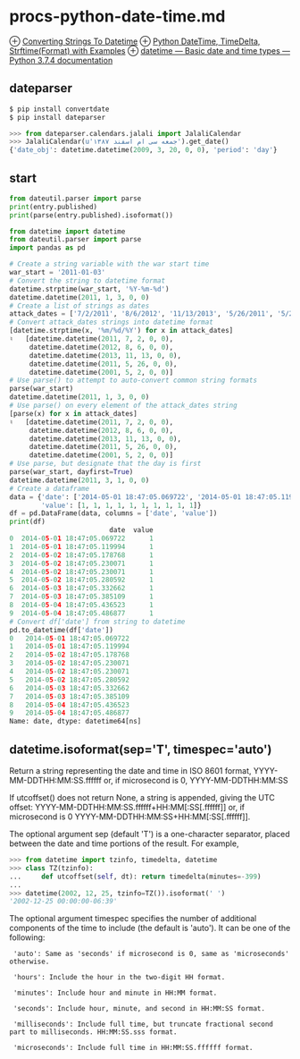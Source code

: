 # procs-python-date-time.md
⊕ [Converting Strings To Datetime](https://chrisalbon.com/python/basics/strings_to_datetime/)
⊕ [Python DateTime, TimeDelta, Strftime(Format) with Examples](https://www.guru99.com/date-time-and-datetime-classes-in-python.html)
⊕ [datetime — Basic date and time types — Python 3.7.4 documentation](https://docs.python.org/3/library/datetime.html)

## dateparser
```sh
$ pip install convertdate
$ pip install dateparser
```
```python
>>> from dateparser.calendars.jalali import JalaliCalendar
>>> JalaliCalendar(u'جمعه سی ام اسفند ۱۳۸۷').get_date()
{'date_obj': datetime.datetime(2009, 3, 20, 0, 0), 'period': 'day'}
```

## start
```python
from dateutil.parser import parse
print(entry.published)
print(parse(entry.published).isoformat())
```
```python
from datetime import datetime
from dateutil.parser import parse
import pandas as pd

# Create a string variable with the war start time
war_start = '2011-01-03'
# Convert the string to datetime format
datetime.strptime(war_start, '%Y-%m-%d')
datetime.datetime(2011, 1, 3, 0, 0)
# Create a list of strings as dates
attack_dates = ['7/2/2011', '8/6/2012', '11/13/2013', '5/26/2011', '5/2/2001']
# Convert attack_dates strings into datetime format
[datetime.strptime(x, '%m/%d/%Y') for x in attack_dates]
♮   [datetime.datetime(2011, 7, 2, 0, 0),
     datetime.datetime(2012, 8, 6, 0, 0),
     datetime.datetime(2013, 11, 13, 0, 0),
     datetime.datetime(2011, 5, 26, 0, 0),
     datetime.datetime(2001, 5, 2, 0, 0)]
# Use parse() to attempt to auto-convert common string formats
parse(war_start)
datetime.datetime(2011, 1, 3, 0, 0)
# Use parse() on every element of the attack_dates string
[parse(x) for x in attack_dates]
♮   [datetime.datetime(2011, 7, 2, 0, 0),
     datetime.datetime(2012, 8, 6, 0, 0),
     datetime.datetime(2013, 11, 13, 0, 0),
     datetime.datetime(2011, 5, 26, 0, 0),
     datetime.datetime(2001, 5, 2, 0, 0)]
# Use parse, but designate that the day is first
parse(war_start, dayfirst=True)
datetime.datetime(2011, 3, 1, 0, 0)
# Create a dataframe
data = {'date': ['2014-05-01 18:47:05.069722', '2014-05-01 18:47:05.119994', '2014-05-02 18:47:05.178768', '2014-05-02 18:47:05.230071', '2014-05-02 18:47:05.230071', '2014-05-02 18:47:05.280592', '2014-05-03 18:47:05.332662', '2014-05-03 18:47:05.385109', '2014-05-04 18:47:05.436523', '2014-05-04 18:47:05.486877'], 
        'value': [1, 1, 1, 1, 1, 1, 1, 1, 1, 1]}
df = pd.DataFrame(data, columns = ['date', 'value'])
print(df)
                         date  value
0  2014-05-01 18:47:05.069722      1
1  2014-05-01 18:47:05.119994      1
2  2014-05-02 18:47:05.178768      1
3  2014-05-02 18:47:05.230071      1
4  2014-05-02 18:47:05.230071      1
5  2014-05-02 18:47:05.280592      1
6  2014-05-03 18:47:05.332662      1
7  2014-05-03 18:47:05.385109      1
8  2014-05-04 18:47:05.436523      1
9  2014-05-04 18:47:05.486877      1
# Convert df['date'] from string to datetime
pd.to_datetime(df['date'])
0   2014-05-01 18:47:05.069722
1   2014-05-01 18:47:05.119994
2   2014-05-02 18:47:05.178768
3   2014-05-02 18:47:05.230071
4   2014-05-02 18:47:05.230071
5   2014-05-02 18:47:05.280592
6   2014-05-03 18:47:05.332662
7   2014-05-03 18:47:05.385109
8   2014-05-04 18:47:05.436523
9   2014-05-04 18:47:05.486877
Name: date, dtype: datetime64[ns]
```

## datetime.isoformat(sep='T', timespec='auto')
Return a string representing the date and time in ISO 8601 format, YYYY-MM-DDTHH:MM:SS.ffffff or, if microsecond is 0, YYYY-MM-DDTHH:MM:SS

If utcoffset() does not return None, a string is appended, giving the UTC offset: YYYY-MM-DDTHH:MM:SS.ffffff+HH:MM[:SS[.ffffff]] or, if microsecond is 0 YYYY-MM-DDTHH:MM:SS+HH:MM[:SS[.ffffff]].

The optional argument sep (default 'T') is a one-character separator, placed between the date and time portions of the result. For example,

```python
>>> from datetime import tzinfo, timedelta, datetime
>>> class TZ(tzinfo):
...     def utcoffset(self, dt): return timedelta(minutes=-399)
...
>>> datetime(2002, 12, 25, tzinfo=TZ()).isoformat(' ')
'2002-12-25 00:00:00-06:39'
```
The optional argument timespec specifies the number of additional components of the time to include (the default is 'auto'). It can be one of the following:

     'auto': Same as 'seconds' if microsecond is 0, same as 'microseconds' otherwise.

     'hours': Include the hour in the two-digit HH format.

     'minutes': Include hour and minute in HH:MM format.

     'seconds': Include hour, minute, and second in HH:MM:SS format.

     'milliseconds': Include full time, but truncate fractional second part to milliseconds. HH:MM:SS.sss format.

     'microseconds': Include full time in HH:MM:SS.ffffff format.


